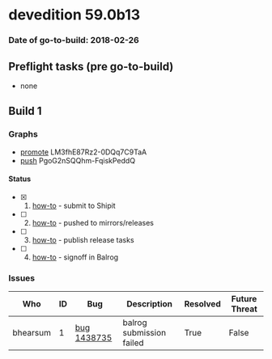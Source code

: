 # devedition 59.0b13

### Date of go-to-build: 2018-02-26

## Preflight tasks (pre go-to-build)
- none

## Build 1  

### Graphs
* [promote](https://tools.taskcluster.net/push-inspector/#/LM3fhE87Rz2-0DQq7C9TaA) LM3fhE87Rz2-0DQq7C9TaA
* [push](https://tools.taskcluster.net/push-inspector/#/PgoG2nSQQhm-FqiskPeddQ) PgoG2nSQQhm-FqiskPeddQ


#### Status
- [x] 1.  [how-to](https://wiki.mozilla.org/Release:Release_Automation_on_Mercurial:Starting_a_Release#Submit_to_Ship_It)  - submit to Shipit
- [ ] 2.  [how-to](https://github.com/mozilla-releng/releasewarrior-2.0/wiki/Release-Promotion-Tasks-TC#push-artifacts-to-releases-directory)  - pushed to mirrors/releases
- [ ] 3.  [how-to](https://github.com/mozilla-releng/releasewarrior-2.0/wiki/Release-Promotion-Tasks-TC#publish-the-release)  - publish release tasks
- [ ] 4.  [how-to](https://github.com/mozilla-releng/releasewarrior-2.0/wiki/Release-Promotion-Tasks-TC#obtain-sign-offs-for-changes)  - signoff in Balrog

### Issues
| Who                 | ID               | Bug                                                                 | Description                | Resolved                | Future Threat                |
| ------------------- | ---------------- | ------------------------------------------------------------------- | -------------------------- | ----------------------- | ---------------------------- |
| bhearsum  | 1 | [bug 1438735](https://bugzil.la/1438735)        | balrog submission failed | True | False |

